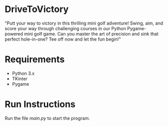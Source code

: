 # DriveToVictory
"Putt your way to victory in this thrilling mini golf adventure! Swing, aim, and score your way through challenging courses in our Python Pygame-powered mini golf game. Can you master the art of precision and sink that perfect hole-in-one? Tee off now and let the fun begin!"


# Requirements
- Python 3.x
- TKinter
- Pygame

# Run Instructions
Run the file *main.py* to start the program.

